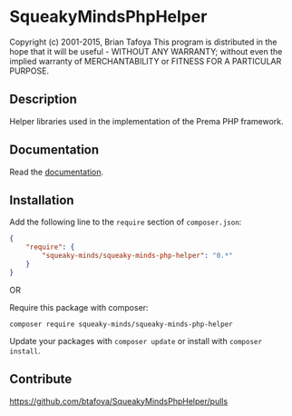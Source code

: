 # SqueakyMindsPhpHelper

Copyright (c) 2001-2015, Brian Tafoya
This program is distributed in the hope that it will be useful - WITHOUT ANY WARRANTY; without even the implied warranty of MERCHANTABILITY or FITNESS FOR A PARTICULAR PURPOSE.

## Description

Helper libraries used in the implementation of the Prema PHP framework.

## Documentation

Read the [documentation][docs].

[docs]: (docs/classes/SqueakyMindsPhpHelper.html)

## Installation

Add the following line to the `require` section of `composer.json`:

```json
{
    "require": {
        "squeaky-minds/squeaky-minds-php-helper": "0.*"
    }
}
```

OR

Require this package with composer:
```
composer require squeaky-minds/squeaky-minds-php-helper
```

Update your packages with ```composer update``` or install with ```composer install```.

## Contribute

https://github.com/btafoya/SqueakyMindsPhpHelper/pulls
